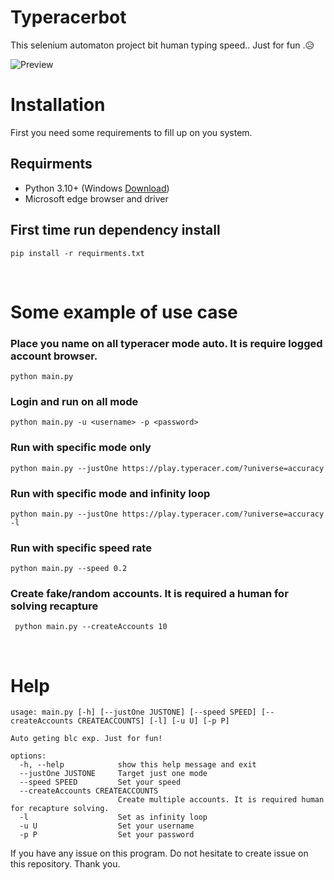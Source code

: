 # Typeracerbot
This selenium automaton project bit human typing speed.. Just for fun .😥

![Preview](assets/typeracer-preview.gif)

# Installation
First you need some requirements to fill up on you system.

## Requirments

- Python 3.10+ (Windows [Download](https://www.python.org/downloads/))
- Microsoft edge browser and driver 
  
## First time run dependency install
``` pip install -r requirments.txt ```

<br>

# Some example of use case

### Place you name on all typeracer mode auto. It is require logged account browser.
``` python main.py ```

### Login and run on all mode
``` python main.py -u <username> -p <password> ```

### Run with specific  mode only
``` python main.py --justOne https://play.typeracer.com/?universe=accuracy ```

### Run with specific  mode and infinity loop
``` python main.py --justOne https://play.typeracer.com/?universe=accuracy -l ```

### Run with specific  speed rate
``` python main.py --speed 0.2 ```

### Create fake/random accounts. It is required a human for solving recapture
``` python main.py --createAccounts 10```

<br>

# Help
```
usage: main.py [-h] [--justOne JUSTONE] [--speed SPEED] [--createAccounts CREATEACCOUNTS] [-l] [-u U] [-p P]

Auto geting blc exp. Just for fun!

options:
  -h, --help            show this help message and exit
  --justOne JUSTONE     Target just one mode
  --speed SPEED         Set your speed
  --createAccounts CREATEACCOUNTS
                        Create multiple accounts. It is required human for recapture solving.
  -l                    Set as infinity loop
  -u U                  Set your username
  -p P                  Set your password
  ```

If you have any issue on this program. Do not hesitate to create issue on this repository. Thank you. 
